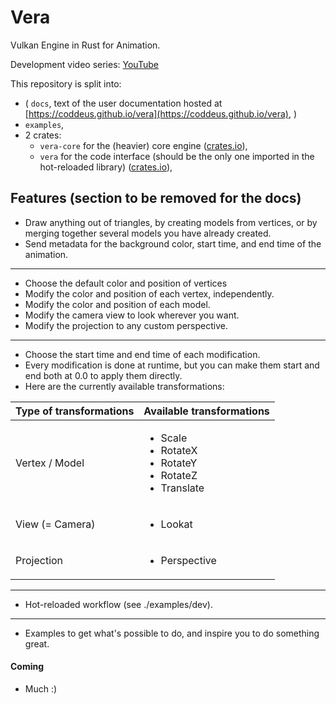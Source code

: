 # Vera
Vulkan Engine in Rust for Animation.

Development video series: [YouTube](https://www.youtube.com/playlist?list=PLFBSAg3dVe4z5HxaZmOH0gaojQH4tLEgF)

This repository is split into:
- ( `docs`, text of the user documentation hosted at [https://coddeus.github.io/vera](https://coddeus.github.io/vera), )
- `examples`,
- 2 crates:
    - `vera-core` for the (heavier) core engine ([crates.io](https://crates.io/crates/vera-core)),
    - `vera` for the code interface (should be the only one imported in the hot-reloaded library) ([crates.io](https://crates.io/crates/vera)),

## Features (section to be removed for the docs)
- Draw anything out of triangles, by creating models from vertices, or by merging together several models you have already created.
- Send metadata for the background color, start time, and end time of the animation.
---
- Choose the default color and position of vertices
- Modify the color and position of each vertex, independently.
- Modify the color and position of each model.
- Modify the camera view to look wherever you want.
- Modify the projection to any custom perspective.
---
- Choose the start time and end time of each modification.
- Every modification is done at runtime, but you can make them start and end both at 0.0 to apply them directly.  
- Here are the currently available transformations:

| Type of transformations | Available transformations                                                                 |
|-------------------------|-------------------------------------------------------------------------------------------|
| Vertex / Model          | <ul><li>Scale</li><li>RotateX</li><li>RotateY</li><li>RotateZ</li><li>Translate</li></ul> |
| View (= Camera)         | <ul><li>Lookat</li></ul>                                                                  |
| Projection              | <ul><li>Perspective</ul>                                                                  |
---
- Hot-reloaded workflow (see ./examples/dev).
---
- Examples to get what's possible to do, and inspire you to do something great.

#### Coming
- Much :)
